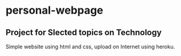 # personal-webpage

## Project for Slected topics on Technology

Simple website using html and css, upload on Internet using heroku.

